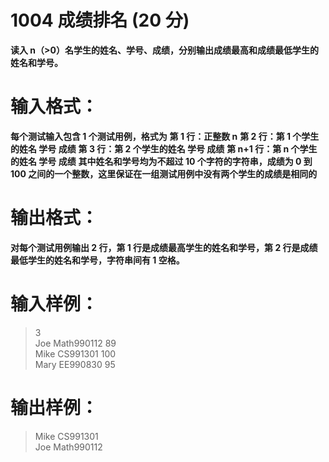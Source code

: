 # 1004 成绩排名 (20 分)

__读入 n（>0）名学生的姓名、学号、成绩，分别输出成绩最高和成绩最低学生的姓名和学号。__
# 输入格式：
__每个测试输入包含 1 个测试用例，格式为__
__第 1 行：正整数 n__
__第 2 行：第 1 个学生的姓名 学号 成绩__
__第 3 行：第 2 个学生的姓名 学号 成绩__
__第 n+1 行：第 n 个学生的姓名 学号 成绩__
__其中姓名和学号均为不超过 10 个字符的字符串，成绩为 0 到 100 之间的一个整数，这里保证在一组测试用例中没有两个学生的成绩是相同的__
# 输出格式：
__对每个测试用例输出 2 行，第 1 行是成绩最高学生的姓名和学号，第 2 行是成绩最低学生的姓名和学号，字符串间有 1 空格。__

# 输入样例：
>3 <br />
Joe Math990112 89 <br />
Mike CS991301 100 <br />
Mary EE990830 95 <br />


# 输出样例：
>Mike CS991301 <br />
Joe Math990112 <br />



